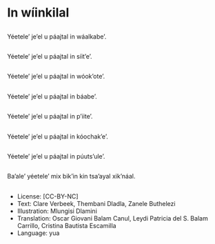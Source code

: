 # In wíinkilal

##
Yéetele’ je’el u páajtal in wáalkabe’.

##
Yéetele’ je’el u páajtal in síit’e’.

##
Yéetele’ je’el u páajtal in wóok’ote’.

##
Yéetele’ je’el u páajtal in báabe’.

##
Yéetele’ je’el u páajtal in p’iite’.

##
Yéetele’ je’el u páajtal in kóochak’e’.

##
Yéetele’ je’el u páajtal in púuts’ule’.

##
Ba’ale’ yéetele’ mix bik’in kin tsa’ayal xik’náal.

##
* License: [CC-BY-NC]
* Text: Clare Verbeek, Thembani Dladla, Zanele Buthelezi
* Illustration: Mlungisi Dlamini
* Translation: Oscar Giovani Balam Canul, Leydi Patricia del S. Balam Carrillo, Cristina Bautista Escamilla
* Language: yua
